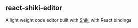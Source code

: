 ## react-shiki-editor

A light weight code editor built with [Shiki](https://github.com/shikijs/shiki) with React bindings.